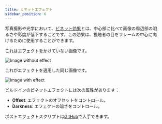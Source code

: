 ```yaml
---
title: ビネットエフェクト
sidebar_position: 6
---
```


写真撮影や光学において、[ビネット効果][1]とは、中心部に比べて画像の周辺部の明るさや彩度が低下することです。この効果は、視聴者の目をフレームの中心に向けるために使用することができます。

これはエフェクトをかけていない画像です。

![Image without effect](/img/user-manual/graphics/posteffects/without-effects.png)

これがエフェクトを適用した同じ画像です。

![Image with effect](/img/user-manual/graphics/posteffects/with-vignette.png)

ビルドインのビネットエフェクトには次の属性があります：

* **Offset**: エフェクトのオフセットをコントロール。
* **Darkness**: エフェクトの暗さをコントロール。

ポストエフェクトスクリプトは[GitHub][4]で入手できます。

[1]: https://en.wikipedia.org/wiki/Vignetting
[4]: https://github.com/playcanvas/engine/blob/main/scripts/posteffects/posteffect-vignette.js
